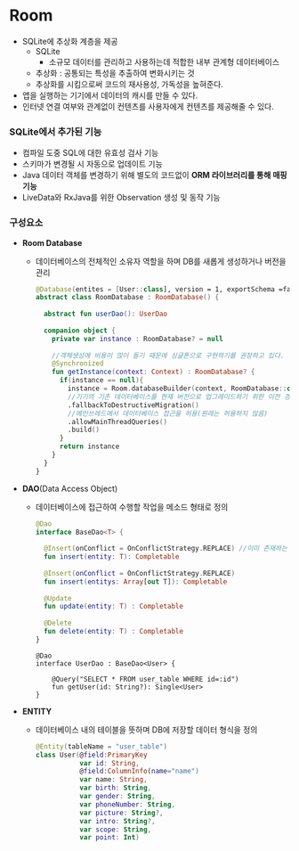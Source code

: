 # Room

- SQLite에 추상화 계층을 제공
  - SQLite
    - 소규모 데이터를 관리하고 사용하는데 적합한 내부 관계형 데이터베이스
  - 추상화 : 공통되는 특성을 추출하여 변화시키는 것
  - 추상화를 시킴으로써 코드의 재사용성, 가독성을 높혀준다.
- 앱을 실행하는 기기에서 데이터의 캐시를 만들 수 있다.
- 인터넷 연결 여부와 관계없이 컨텐츠를 사용자에게 컨텐츠를 제공해줄 수 있다.



### SQLite에서 추가된 기능

- 컴파일 도중 SQL에 대한 유효성 검사 기능
- 스키마가 변경될 시 자동으로 업데이트 기능
- Java 데이터 객체를 변경하기 위해 별도의 코드없이 **ORM 라이브러리를 통해 매핑 기능**
- LiveData와 RxJava를 위한 Observation 생성 및 동작 기능



### 구성요소

- **Room Database** 

  - 데이터베이스의 전체적인 소유자 역할을 하며 DB를 새롭게 생성하거나 버전을 관리

    ~~~kotlin
    @Database(entites = [User::class], version = 1, exportSchema =false)
    abstract class RoomDatabase : RoomDatabase() {
      
      abstract fun userDao(): UserDao
      
      companion object {
        private var instance : RoomDatabase? = null
        
        //객체생성에 비용이 많이 들기 때문에 싱글톤으로 구현하기를 권장하고 있다.
        @Synchronized
        fun getInstance(context: Context) : RoomDatabase? {
          if(instance == null){
            instance = Room.databaseBuilder(context, RoomDatabase::class.java, "sangmee_database")
            //기기의 기존 데이터베이스를 현재 버전으로 업그레이드하기 위한 이전 경로를 찾을 수 없으면 발생하는 Exception을 발생하지 않게 하기 위해 사용
            .fallbackToDestructiveMigration()
            //메인쓰레드에서 데이터베이스 접근을 허용(원래는 허용하지 않음)
            .allowMainThreadQueries()
            .build()
          }
          return instance
        }
      }
    }
    ~~~

    

- **DAO**(Data Access Object)

  - 데이터베이스에 접근하여 수행할 작업을 메소드 형태로 정의

    ~~~kotlin
    @Dao
    interface BaseDao<T> {
      
      @Insert(onConflict = OnConflictStrategy.REPLACE) //이미 존재하는 Entity가 있다면 insert하는 Entity로 대체하여 충돌방지
      fun insert(entity: T): Completable
      
      @Insert(onConflict = OnConflictStrategy.REPLACE)
      fun insert(entitys: Array[out T]): Completable
      
      @Update
      fun update(entity: T) : Completable
      
      @Delete
      fun delete(entity: T) : Completable
    }
    ~~~

    ~~~
    @Dao
    interface UserDao : BaseDao<User> {
    	
    	@Query("SELECT * FROM user_table WHERE id=:id")
    	fun getUser(id: String?): Single<User>
    }
    ~~~

    

- **ENTITY**

  - 데이터베이스 내의 테이블을 뜻하며 DB에 저장할 데이터 형식을 정의

    ~~~kotlin
    @Entity(tableName = "user_table")
    class User(@field:PrimaryKey
               var id: String,
               @field:ColumnInfo(name="name")
               var name: String,
               var birth: String,
               var gender: String,
               var phoneNumber: String,
               var picture: String?,
               var intro: String?,
               var scope: String,
               var point: Int)
    ~~~

    